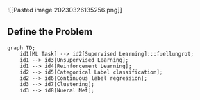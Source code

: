 
![[Pasted image 20230326135256.png]]

## Define the Problem



```mermaid
graph TD;
	id1[ML Task] --> id2[Supervised Learning]:::fuellungrot;
	id1 --> id3[Unsupervised Learning];
	id1 --> id4[Reinforcement Learning];
	id2 --> id5[Categorical Label classification];
	id2 --> id6[Continuous label regression];
	id3 --> id7[Clustering];
	id3 --> id8[Nueral Net];
```


